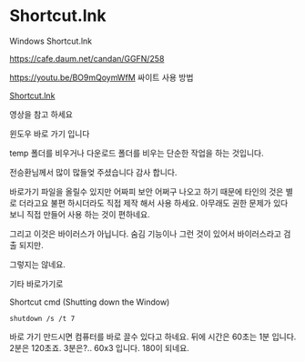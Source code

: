 # Shortcut.lnk
Windows Shortcut.lnk

https://cafe.daum.net/candan/GGFN/258

https://youtu.be/BO9mQoymWfM
싸이트 사용 방법

[Shortcut.lnk](https://youtu.be/LpBoQepC08U)

영상을 참고 하세요

윈도우 바로 가기 입니다

temp 폴더를 비우거나 다운로드 폴더를 비우는 단순한 작업을 하는 것입니다.

전승환님께서 많이 많들엊 주셨습니다 감사 합니다.


바로가기 파일을 올릴수 있지만 어짜피 보안 어쩌구 나오고 하기 때문에 타인의 것은 별로 더라고요
불편 하시더라도 직접 제작 해서 사용 하세요. 아무래도 권한 문제가 있다 보니 직접 만들어 사용 하는 것이 편하네요.

그리고 이것은 바이러스가 아닙니다. 숨김 기능이나 그런 것이 있어서 바이러스라고 검출 되지만.

그렇지는 않네요.

기타 바로가기로

Shortcut cmd (Shutting down the Window)
```
shutdown /s /t 7
```
바로 가기 만드시면 컴퓨터를 바로 끌수 있다고 하네요. 뒤에 시간은 60초는 1분 입니다. 2분은 120초죠.
3분은?.. 60x3 입니다. 180이 되네요.
